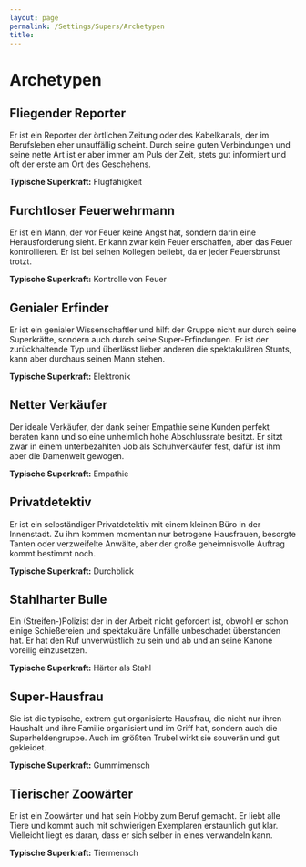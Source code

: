 ```yaml
---
layout: page
permalink: /Settings/Supers/Archetypen
title: 
---
```


# Archetypen

## Fliegender Reporter

Er ist ein Reporter der örtlichen Zeitung oder des Kabelkanals, der im Berufsleben eher unauffällig scheint. Durch seine guten Verbindungen und seine nette Art ist er aber immer am Puls der Zeit, stets gut informiert und oft der erste am Ort des Geschehens.

<strong>Typische Superkraft:</strong> Flugfähigkeit

## Furchtloser Feuerwehrmann

Er ist ein Mann, der vor Feuer keine Angst hat, sondern darin eine Herausforderung sieht. Er kann zwar kein Feuer erschaffen, aber das Feuer kontrollieren. Er ist bei seinen Kollegen beliebt, da er jeder Feuersbrunst trotzt.

<strong>Typische Superkraft:</strong> Kontrolle von Feuer

## Genialer Erfinder

Er ist ein genialer Wissenschaftler und hilft der Gruppe nicht nur durch seine Superkräfte, sondern auch durch seine Super-Erfindungen. Er ist der zurückhaltende Typ und überlässt lieber anderen die spektakulären Stunts, kann aber durchaus seinen Mann stehen.

<strong>Typische Superkraft:</strong> Elektronik

## Netter Verkäufer

Der ideale Verkäufer, der dank seiner Empathie seine Kunden perfekt beraten kann und so eine unheimlich hohe Abschlussrate besitzt. Er sitzt zwar in einem unterbezahlten Job als Schuhverkäufer fest, dafür ist ihm aber die Damenwelt gewogen.

<strong>Typische Superkraft:</strong> Empathie

## Privatdetektiv

Er ist ein selbständiger Privatdetektiv mit einem kleinen Büro in der Innenstadt. Zu ihm kommen momentan nur betrogene Hausfrauen, besorgte Tanten oder verzweifelte Anwälte, aber der große geheimnisvolle Auftrag kommt bestimmt noch.

<strong>Typische Superkraft:</strong> Durchblick

## Stahlharter Bulle

Ein (Streifen-)Polizist der in der Arbeit nicht gefordert ist, obwohl er schon einige Schießereien und spektakuläre Unfälle unbeschadet überstanden hat. Er hat den Ruf unverwüstlich zu sein und ab und an seine Kanone voreilig einzusetzen.

<strong>Typische Superkraft:</strong> Härter als Stahl

## Super-Hausfrau

Sie ist die typische, extrem gut organisierte Hausfrau, die nicht nur ihren Haushalt und ihre Familie organisiert und im Griff hat, sondern auch die Superheldengruppe. Auch im größten Trubel wirkt sie souverän und gut gekleidet.

<strong>Typische Superkraft:</strong> Gummimensch

## Tierischer Zoowärter

Er ist ein Zoowärter und hat sein Hobby zum Beruf gemacht. Er liebt alle Tiere und kommt auch mit schwierigen Exemplaren erstaunlich gut klar. Vielleicht liegt es daran, dass er sich selber in eines verwandeln kann.

<strong>Typische Superkraft:</strong> Tiermensch

